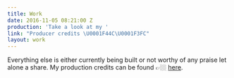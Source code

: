 ```yaml
---
title: Work
date: 2016-11-05 08:21:00 Z
production: 'Take a look at my '
link: "Producer credits \U0001F44C\U0001F3FC"
layout: work
---
```




Everything else is either currently being built or not worthy of any praise let alone a share. My production credits can be found 👉🏼 [here](/archives).